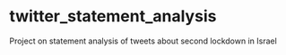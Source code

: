 # twitter_statement_analysis
Project on statement analysis of tweets about second lockdown in Israel
